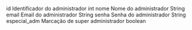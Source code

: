 id	Identificador do administrador int
nome	Nome do administrador String
email	Email do administrador String
senha	Senha do administrador String
especial_adm	Marcação de super administrador boolean